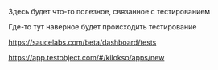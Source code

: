 Здесь будет что-то полезное, связанное с тестированием

Где-то тут наверное будет происходить тестирование

https://saucelabs.com/beta/dashboard/tests

https://app.testobject.com/#/kilokso/apps/new
